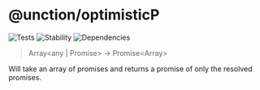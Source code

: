 # @unction/optimisticP


![Tests][BADGE_TRAVIS]
![Stability][BADGE_STABILITY]
![Dependencies][BADGE_DEPENDENCY]

> Array<any | Promise<any>> -> Promise<Array<any>>

Will take an array of promises and returns a promise of only the resolved promises.

[BADGE_TRAVIS]: https://img.shields.io/travis/krainboltgreene/unction.js.svg?maxAge=2592000&style=flat-square

[BADGE_STABILITY]: https://img.shields.io/badge/stability-strong-green.svg?maxAge=2592000&style=flat-square
[BADGE_DEPENDENCY]: https://img.shields.io/david/krainboltgreene/unction.js.svg?maxAge=2592000&style=flat-square
